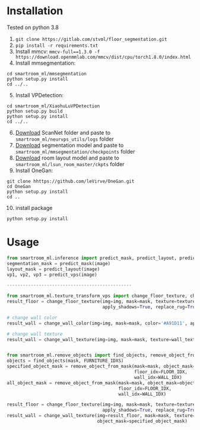 # Installation
Tested on python 3.8
1) `git clone https://gitlab.com/stvml/floor_segmentation.git`
2) `pip install -r requirements.txt`
3) Install mmcv: `mmcv-full==1.3.0 -f https://download.openmmlab.com/mmcv/dist/cpu/torch1.8.0/index.html`
4) Install mmsegmentation: 
```shell
cd smartroom_ml/mmsegmentation
python setup.py install
cd ../..
```
5) Install VPDetection:
```shell
cd smartroom_ml/XiaohuLuVPDetection
python setup.py build
python setup.py install
cd ../..
```
6) [Download](https://drive.google.com/drive/folders/1srniSE2JD6ptAwc_QRnpl7uQnB5jLNIZ) ScanNet folder and paste to `smartroom_ml/neurvps_utils/logs` folder
7) [Download](https://github.com/SwinTransformer/storage/releases/download/v1.0.1/upernet_swin_base_patch4_window7_512x512.pth) segmentation model and paste to `smartroom_ml/mmsegmentation/checkpoints` folder
8) [Download](https://drive.google.com/file/d/1fgAZbE70v8ghTZaj4WSHzSlNb5NJreus/view?usp=sharing) room layout model and paste to `smartroom_ml/lsun_room_master/ckpts` folder
9) Install OneGan:
```shell
git clone hhttps://github.com/leVirve/OneGan.git
cd OneGan
python setup.py install
cd ..
```
10) install package
```shell
python setup.py install
```
# Usage
```python
from smartroom_ml.inference import predict_mask, predict_layout, predict_vps
segmentation_mask = predict_mask(image)
layout_mask = predict_layout(image)
vp1, vp2, vp3 = predict_vps(image)

-----------------------------------------------

from smartroom_ml.texture_transform_vps import change_floor_texture, change_wall_color, change_wall_texture
result_floor = change_floor_texture(img=img, mask=mask, texture=texture, texture_angle=0,
                                    apply_shadows=True, replace_rug=True, object_mask=None)

# change wall color
result_wall = change_wall_color(img=img, mask=mask, color='#A91D11', apply_shadows=True, object_mask=None)

# change wall texture
result_wall = change_wall_texture(img=img, mask=mask, texture=wall_texture, apply_shadows=True, object_mask=None)


from smartroom_ml.remove_objects import find_objects, remove_object_from_mask
objects = find_objects(mask, FURNITURE_IDXS)
specified_object_mask = remove_object_from_mask(mask=mask, object_mask=objects==OBJ_IDX, layout=layout,
                                                floor_idx=FLOOR_IDX,
                                                wall_idx=WALL_IDX)
all_object_mask = remove_object_from_mask(mask=mask, object_mask=objects!=0, layout=layout,
                                          floor_idx=FLOOR_IDX,
                                          wall_idx=WALL_IDX)

result_floor = change_floor_texture(img=img, mask=mask, texture=texture, texture_angle=0,
                                    apply_shadows=True, replace_rug=True, object_mask=specified_object_mask)
result_wall = change_wall_texture(img=result_floor, mask=mask, texture=wall_texture, apply_shadows=True, 
                                  object_mask=specified_object_mask)




```